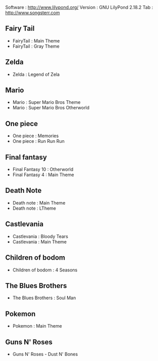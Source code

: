 Software : http://www.lilypond.org/
Version : GNU LilyPond 2.18.2
Tab : http://www.songsterr.com


## Fairy Tail ##
- FairyTail : Main Theme
- FairyTail : Gray Theme

## Zelda ##
- Zelda : Legend of Zela

## Mario ##
- Mario : Super Mario Bros Theme
- Mario : Super Mario Bros Otherworld

## One piece ##
- One piece : Memories  
- One piece : Run Run Run

## Final fantasy ##
- Final Fantasy 10 : Otherworld
- Final Fantasy 4 : Main Theme

## Death Note ##
- Death note : Main Theme
- Death note : LTheme

## Castlevania ##
- Castlevania : Bloody Tears
- Castlevania : Main Theme

## Children of bodom ##
- Children of bodom : 4 Seasons

## The Blues Brothers ##
- The Blues Brothers : Soul Man

## Pokemon ##
- Pokemon : Main Theme

## Guns N' Roses ##
- Guns N' Roses - Dust N' Bones
